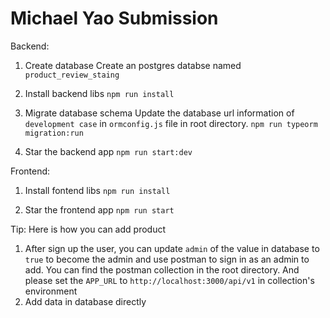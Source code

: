 # Michael Yao Submission

Backend:

1. Create database
Create an postgres databse named `product_review_staing`

2. Install backend libs
`npm run install`

3. Migrate database schema
Update the database url information of `development case` in `ormconfig.js` file in root directory.
`npm run typeorm migration:run`

4. Star the backend app
`npm run start:dev`

Frontend:

1. Install fontend libs
`npm run install`

2. Star the frontend app
`npm run start`

Tip:
Here is how you can add product

1. After sign up the user, you can update `admin` of the value in database to `true` to become the admin and use postman to sign in as an admin to add. You can find the postman collection in the root directory. And please set the `APP_URL` to `http://localhost:3000/api/v1` in collection's environment
2. Add data in database directly